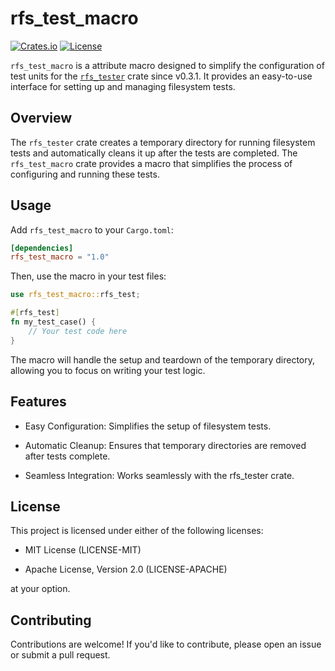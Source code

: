 # rfs_test_macro

[![Crates.io](https://img.shields.io/crates/v/rfs_test_macro)](https://crates.io/crates/rfs_test_macro)
[![License](https://img.shields.io/badge/license-MIT%20OR%20Apache--2.0-blue)](https://crates.io/crates/rfs_test_macro)

`rfs_test_macro` is a attribute macro designed to simplify the configuration of test units for the [`rfs_tester`](https://crates.io/crates/rfs_tester) crate since v0.3.1. It provides an easy-to-use interface for setting up and managing filesystem tests.

## Overview

The `rfs_tester` crate creates a temporary directory for running filesystem tests and automatically cleans it up after the tests are completed. The `rfs_test_macro` crate provides a macro that simplifies the process of configuring and running these tests.

## Usage

Add `rfs_test_macro` to your `Cargo.toml`:

```toml
[dependencies]
rfs_test_macro = "1.0"
```

Then, use the macro in your test files:

```rust
use rfs_test_macro::rfs_test;

#[rfs_test]
fn my_test_case() {
    // Your test code here
}
```

The macro will handle the setup and teardown of the temporary directory, allowing you to focus on writing your test logic.

## Features

* Easy Configuration: Simplifies the setup of filesystem tests.

* Automatic Cleanup: Ensures that temporary directories are removed after tests complete.

* Seamless Integration: Works seamlessly with the rfs_tester crate.

## License

This project is licensed under either of the following licenses:

* MIT License (LICENSE-MIT)

* Apache License, Version 2.0 (LICENSE-APACHE)

at your option.

## Contributing

Contributions are welcome! If you'd like to contribute, please open an issue or submit a pull request.
